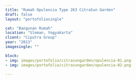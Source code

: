 ```yaml
---
title: "Rumah Opulencia Type 263 CitraSun Garden"
draft: false
layout: "portofoliosingle"

cat: "Bangunan Rumah"
location: "Sleman, Yogyakarta"
client: "Ciputra Group"
year: "2013"
imagesingle: ""

block:
- img: images/portofolio/citrasungarden/opulencia-01.png
- img: images/portofolio/citrasungarden/opulencia-02.png

---
```




